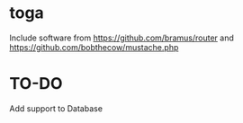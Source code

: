 # toga

Include software from https://github.com/bramus/router and https://github.com/bobthecow/mustache.php

# TO-DO
Add support to Database
